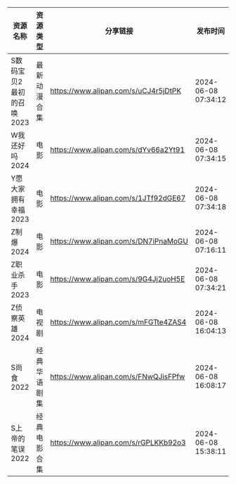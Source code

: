 | 资源名称            | 资源类型   | 分享链接                                 | 发布时间                |
| --------------- | ------ | ------------------------------------ | ------------------- |
| S数码宝贝2最初的召唤2023 | 最新动漫合集 | https://www.alipan.com/s/uCJ4r5jDtPK | 2024-06-08 07:34:12 |
| W我还好吗2024       | 电影     | https://www.alipan.com/s/dYv66a2Yt91 | 2024-06-08 07:34:15 |
| Y愿大家拥有幸福2023    | 电影     | https://www.alipan.com/s/1JTf92dGE67 | 2024-06-08 07:34:18 |
| Z制爆2024         | 电影     | https://www.alipan.com/s/DN7iPnaMoGU | 2024-06-08 07:16:11 |
| Z职业杀手2023       | 电影     | https://www.alipan.com/s/9G4Jj2uoH5E | 2024-06-08 07:34:21 |
| Z侦察英雄2024       | 电视剧    | https://www.alipan.com/s/mFGTte4ZAS4 | 2024-06-08 16:04:13 |
| S尚食2022         | 经典华语剧集 | https://www.alipan.com/s/FNwQJisFPfw | 2024-06-08 16:08:17 |
| S上帝的笔误2022      | 经典电影合集 | https://www.alipan.com/s/rGPLKKb92o3 | 2024-06-08 15:38:11 |
